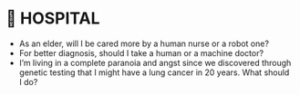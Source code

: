 # 🏥 HOSPITAL

- As an elder, will I be cared more by a human nurse or a robot one?
- For better diagnosis, should I take a human or a machine doctor?
- I’m living in a complete paranoia and angst since we discovered through genetic testing that
I might have a lung cancer in 20 years. What should I do?
